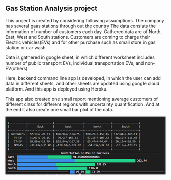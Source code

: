## Gas Station Analysis project

This project is created by considering following assumptions.
The company has several gaas stations through out the country
The data consists the information of number of customers each day.
Gathered data are of North, East, West and South stations.
Customers are coming to charge their Electric vehicles(EVs) and for other purchase such as small store in gas station or car wash.

Data is gathered in google sheet, in which different worksheet includes number of public transport EVs, individual transportation EVs, and non-EV(others).

Here, backend command line app is developed, in which the user can add data in different sheets, and other sheets are updated using google cloud platform. And this app is deployed using Heroku.

This app also created one small report mentioning average customers of different class for different regions with uncertainty quantification. And at the end it also create one small bar plot of the data.

![alt text](CLI-plot.png)
